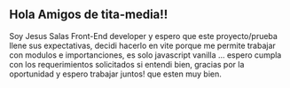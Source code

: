 ## Hola Amigos de tita-media!! 

Soy Jesus Salas Front-End developer y espero que este proyecto/prueba llene sus expectativas, decidi hacerlo en vite porque me permite trabajar con modulos e importanciones, es solo javascript vanilla ... espero cumpla con los requerimientos solicitados si entendi bien, gracias por la oportunidad y espero trabajar juntos! que esten muy bien.